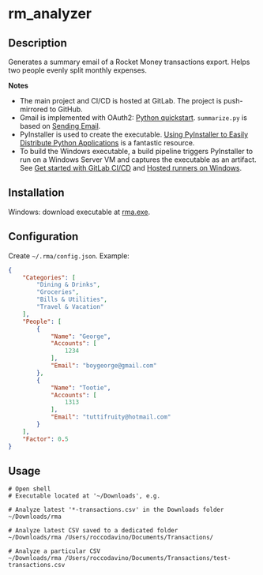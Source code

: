 # rm_analyzer

## Description

Generates a summary email of a Rocket Money transactions export. Helps two people evenly split monthly expenses. 

**Notes**
- The main project and CI/CD is hosted at GitLab. The project is push-mirrored to GitHub.
- Gmail is implemented with OAuth2: [Python quickstart](https://developers.google.com/gmail/api/quickstart/python). `summarize.py` is based on [Sending Email](https://developers.google.com/gmail/api/guides/sending).
- PyInstaller is used to create the executable. [Using PyInstaller to Easily Distribute Python Applications](https://realpython.com/pyinstaller-python/#using-pyinstaller) is a fantastic resource.
- To build the Windows executable, a build pipeline triggers PyInstaller to run on a Windows Server VM and captures the executable as an artifact. See [Get started with GitLab CI/CD](https://docs.gitlab.com/ee/ci/) and [Hosted runners on Windows](https://docs.gitlab.com/ee/ci/runners/hosted_runners/windows.html).

## Installation

Windows: download executable at [rma.exe](https://gitlab.com/api/v4/projects/60171926/jobs/artifacts/main/raw/dist/rma.exe?job=build-windows).

## Configuration

Create `~/.rma/config.json`. Example:

```json
{
    "Categories": [
        "Dining & Drinks",
        "Groceries",
        "Bills & Utilities",
        "Travel & Vacation"
    ],
    "People": [
        {
            "Name": "George",
            "Accounts": [
                1234
            ],
            "Email": "boygeorge@gmail.com"
        },
        {
            "Name": "Tootie",
            "Accounts": [
                1313
            ],
            "Email": "tuttifruity@hotmail.com"
        }
    ],
    "Factor": 0.5
}
```

## Usage
```
# Open shell
# Executable located at '~/Downloads', e.g.

# Analyze latest '*-transactions.csv' in the Downloads folder
~/Downloads/rma

# Analyze latest CSV saved to a dedicated folder
~/Downloads/rma /Users/roccodavino/Documents/Transactions/

# Analyze a particular CSV
~/Downloads/rma /Users/roccodavino/Documents/Transactions/test-transactions.csv
```
